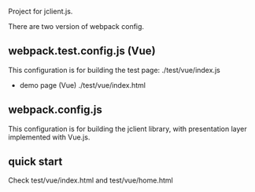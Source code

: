 Project for jclient.js.

There are two version of webpack config.

## webpack.test.config.js (Vue)
This configuration is for building the test page: ./test/vue/index.js

- demo page (Vue)
./test/vue/index.html

## webpack.config.js
This configuration is for building the jclient library, with presentation layer implemented with Vue.js.

## quick start
Check test/vue/index.html and test/vue/home.html

